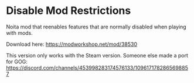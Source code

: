 # Disable Mod Restrictions

Noita mod that reenables features that are normally disabled when playing with mods.

Download here: https://modworkshop.net/mod/38530

This version only works with the Steam version. Someone else made a port for GOG: https://discord.com/channels/453998283174576133/1096171782865698857
